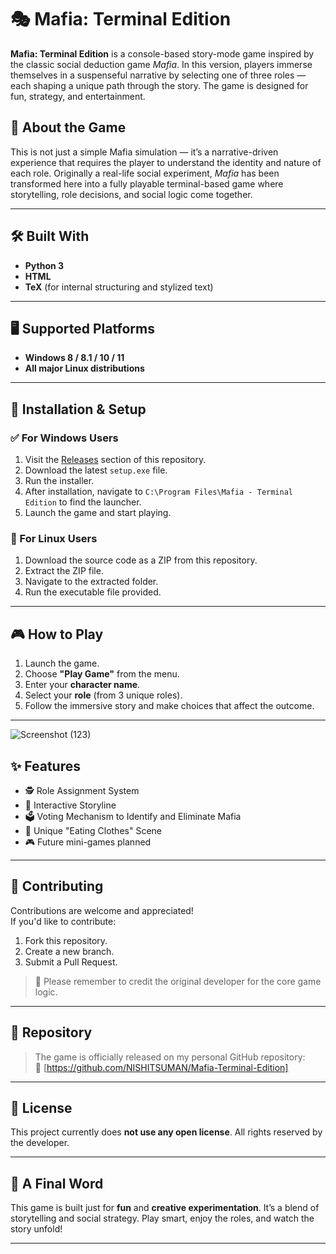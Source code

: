 # 🎭 Mafia: Terminal Edition

**Mafia: Terminal Edition** is a console-based story-mode game inspired by the classic social deduction game *Mafia*. In this version, players immerse themselves in a suspenseful narrative by selecting one of three roles — each shaping a unique path through the story. The game is designed for fun, strategy, and entertainment.

## 🧩 About the Game

This is not just a simple Mafia simulation — it’s a narrative-driven experience that requires the player to understand the identity and nature of each role. Originally a real-life social experiment, *Mafia* has been transformed here into a fully playable terminal-based game where storytelling, role decisions, and social logic come together.

---

## 🛠️ Built With

- **Python 3**
- **HTML**
- **TeX** (for internal structuring and stylized text)

---

## 🖥️ Supported Platforms

- **Windows 8 / 8.1 / 10 / 11**
- **All major Linux distributions**

---

## 🚀 Installation & Setup

### ✅ For Windows Users
1. Visit the [Releases](https://github.com/NISHITSUMAN/Mafia-Terminal-Edition/releases/tag/v1.4) section of this repository.
2. Download the latest `setup.exe` file.
3. Run the installer.
4. After installation, navigate to `C:\Program Files\Mafia - Terminal Edition` to find the launcher.
5. Launch the game and start playing.

### 🐧 For Linux Users
1. Download the source code as a ZIP from this repository.
2. Extract the ZIP file.
3. Navigate to the extracted folder.
4. Run the executable file provided.

---

## 🎮 How to Play

1. Launch the game.
2. Choose **"Play Game"** from the menu.
3. Enter your **character name**.
4. Select your **role** (from 3 unique roles).
5. Follow the immersive story and make choices that affect the outcome.

---

![Screenshot (123)](https://user-images.githubusercontent.com/55671529/232162005-f420e9c2-182f-42fe-a47e-6edf73e2fb19.png)

## ✨ Features

- 🕵️ Role Assignment System  
- 🧵 Interactive Storyline  
- 🗳️ Voting Mechanism to Identify and Eliminate Mafia  
- 🧥 Unique "Eating Clothes" Scene  
- 🎮 Future mini-games planned

---

## 🔧 Contributing

Contributions are welcome and appreciated!  
If you'd like to contribute:
1. Fork this repository.
2. Create a new branch.
3. Submit a Pull Request.

> 📝 Please remember to credit the original developer for the core game logic.

---

## 📂 Repository

> The game is officially released on my personal GitHub repository:  
> 🔗 [https://github.com/NISHITSUMAN/Mafia-Terminal-Edition]

---

## 📜 License

This project currently does **not use any open license**. All rights reserved by the developer.

---

## 🙌 A Final Word

This game is built just for **fun** and **creative experimentation**. It’s a blend of storytelling and social strategy. Play smart, enjoy the roles, and watch the story unfold!

---
